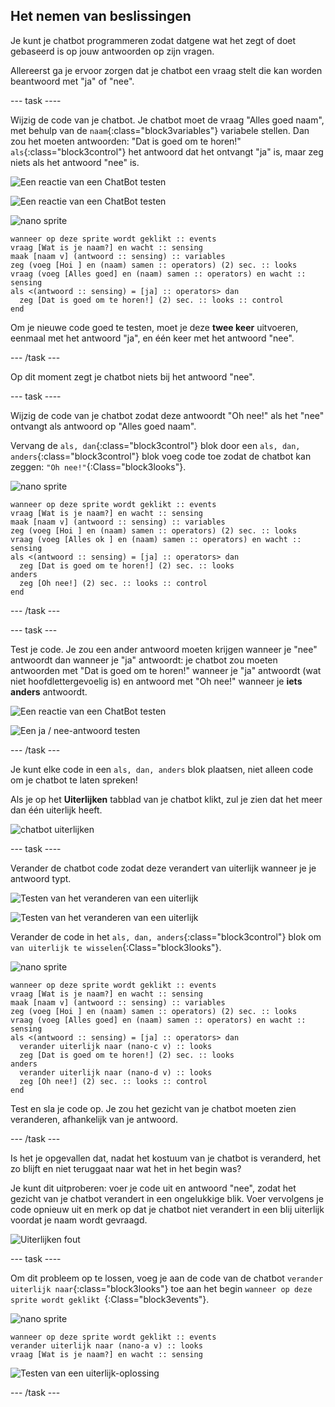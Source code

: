 ## Het nemen van beslissingen

Je kunt je chatbot programmeren zodat datgene wat het zegt of doet gebaseerd is op jouw antwoorden op zijn vragen.

Allereerst ga je ervoor zorgen dat je chatbot een vraag stelt die kan worden beantwoord met "ja" of "nee".

\--- task \----

Wijzig de code van je chatbot. Je chatbot moet de vraag "Alles goed naam", met behulp van de `naam`{:class="block3variables"} variabele stellen. Dan zou het moeten antwoorden: "Dat is goed om te horen!" `als`{:class="block3control"} het antwoord dat het ontvangt "ja" is, maar zeg niets als het antwoord "nee" is.

![Een reactie van een ChatBot testen](images/chatbot-if-test1-annotated.png)

![Een reactie van een ChatBot testen](images/chatbot-if-test2.png)

![nano sprite](images/nano-sprite.png)

```blocks3
wanneer op deze sprite wordt geklikt :: events
vraag [Wat is je naam?] en wacht :: sensing
maak [naam v] (antwoord :: sensing) :: variables
zeg (voeg [Hoi ] en (naam) samen :: operators) (2) sec. :: looks
vraag (voeg [Alles goed] en (naam) samen :: operators) en wacht :: sensing
als <(antwoord :: sensing) = [ja] :: operators> dan 
  zeg [Dat is goed om te horen!] (2) sec. :: looks :: control
end
```

Om je nieuwe code goed te testen, moet je deze **twee keer** uitvoeren, eenmaal met het antwoord "ja", en één keer met het antwoord "nee".

\--- /task \---

Op dit moment zegt je chatbot niets bij het antwoord "nee".

\--- task \----

Wijzig de code van je chatbot zodat deze antwoordt "Oh nee!" als het "nee" ontvangt als antwoord op "Alles goed naam".

Vervang de `als, dan`{:class="block3control"} blok door een `als, dan, anders`{:class="block3control"} blok voeg code toe zodat de chatbot kan zeggen: `"Oh nee!"`{:Class="block3looks"}.

![nano sprite](images/nano-sprite.png)

```blocks3
wanneer op deze sprite wordt geklikt :: events
vraag [Wat is je naam?] en wacht :: sensing
maak [naam v] (antwoord :: sensing) :: variables
zeg (voeg [Hoi ] en (naam) samen :: operators) (2) sec. :: looks
vraag (voeg [Alles ok ] en (naam) samen :: operators) en wacht :: sensing
als <(antwoord :: sensing) = [ja] :: operators> dan 
  zeg [Dat is goed om te horen!] (2) sec. :: looks
anders
  zeg [Oh nee!] (2) sec. :: looks :: control
end
```

\--- /task \---

\--- task \---

Test je code. Je zou een ander antwoord moeten krijgen wanneer je "nee" antwoordt dan wanneer je "ja" antwoordt: je chatbot zou moeten antwoorden met "Dat is goed om te horen!" wanneer je "ja" antwoordt (wat niet hoofdlettergevoelig is) en antwoord met "Oh nee!" wanneer je **iets anders** antwoordt.

![Een reactie van een ChatBot testen](images/chatbot-if-test2.png)

![Een ja / nee-antwoord testen](images/chatbot-if-else-test.png)

\--- /task \---

Je kunt elke code in een `als, dan, anders` blok plaatsen, niet alleen code om je chatbot te laten spreken!

Als je op het **Uiterlijken** tabblad van je chatbot klikt, zul je zien dat het meer dan één uiterlijk heeft.

![chatbot uiterlijken](images/chatbot-costume-view-annotated.png)

\--- task \----

Verander de chatbot code zodat deze verandert van uiterlijk wanneer je je antwoord typt.

![Testen van het veranderen van een uiterlijk](images/chatbot-costume-test1.png)

![Testen van het veranderen van een uiterlijk](images/chatbot-costume-test2.png)

Verander de code in het `als, dan, anders`{:class="block3control"} blok om `van uiterlijk te wisselen`{:Class="block3looks"}.

![nano sprite](images/nano-sprite.png)

```blocks3
wanneer op deze sprite wordt geklikt :: events
vraag [Wat is je naam?] en wacht :: sensing
maak [naam v] (antwoord :: sensing) :: variables
zeg (voeg [Hoi ] en (naam) samen :: operators) (2) sec. :: looks
vraag (voeg [Alles goed] en (naam) samen :: operators) en wacht :: sensing
als <(antwoord :: sensing) = [ja] :: operators> dan 
  verander uiterlijk naar (nano-c v) :: looks
  zeg [Dat is goed om te horen!] (2) sec. :: looks
anders
  verander uiterlijk naar (nano-d v) :: looks
  zeg [Oh nee!] (2) sec. :: looks :: control
end
```

Test en sla je code op. Je zou het gezicht van je chatbot moeten zien veranderen, afhankelijk van je antwoord.

\--- /task \---

Is het je opgevallen dat, nadat het kostuum van je chatbot is veranderd, het zo blijft en niet teruggaat naar wat het in het begin was?

Je kunt dit uitproberen: voer je code uit en antwoord "nee", zodat het gezicht van je chatbot verandert in een ongelukkige blik. Voer vervolgens je code opnieuw uit en merk op dat je chatbot niet verandert in een blij uiterlijk voordat je naam wordt gevraagd.

![Uiterlijken fout](images/chatbot-costume-bug-test.png)

\--- task \----

Om dit probleem op te lossen, voeg je aan de code van de chatbot `verander uiterlijk naar`{:class="block3looks"} toe aan het begin `wanneer op deze sprite wordt geklikt `{:Class="block3events"}.

![nano sprite](images/nano-sprite.png)

```blocks3
wanneer op deze sprite wordt geklikt :: events
verander uiterlijk naar (nano-a v) :: looks
vraag [Wat is je naam?] en wacht :: sensing
```

![Testen van een uiterlijk-oplossing](images/chatbot-costume-fix-test.png)

\--- /task \---